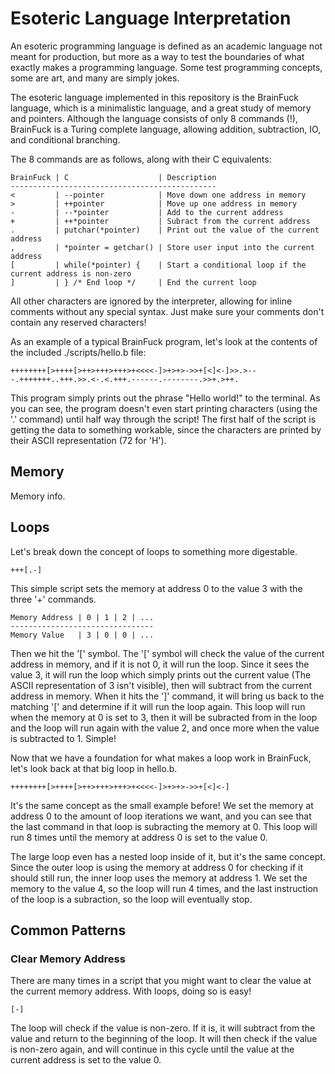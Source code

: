 # Esoteric Language Interpretation

An esoteric programming language is defined as an academic language not meant for production, but more as a way to test the boundaries of what exactly makes a programming language. Some test programming concepts, some are art, and many are simply jokes. 

The esoteric language implemented in this repository is the BrainFuck language, which is a minimalistic language, and a great study of memory and pointers. Although the language consists of only 8 commands (!), BrainFuck is a Turing complete language, allowing addition, subtraction, IO, and conditional branching. 

The 8 commands are as follows, along with their C equivalents:

    BrainFuck | C                    | Description
    ----------------------------------------------
    <         | --pointer            | Move down one address in memory
    >         | ++pointer            | Move up one address in memory
    -         | --*pointer           | Add to the current address
    +         | ++*pointer           | Subract from the current address
    .         | putchar(*pointer)    | Print out the value of the current address
    ,         | *pointer = getchar() | Store user input into the current address
    [         | while(*pointer) {    | Start a conditional loop if the current address is non-zero
    ]         | } /* End loop */     | End the current loop

All other characters are ignored by the interpreter, allowing for inline comments without any special syntax. Just make sure your comments don't contain any reserved characters!

As an example of a typical BrainFuck program, let's look at the contents of the included ./scripts/hello.b file:

    ++++++++[>++++[>++>+++>+++>+<<<<-]>+>+>->>+[<]<-]>>.>---.+++++++..+++.>>.<-.<.+++.------.--------.>>+.>++.

This program simply prints out the phrase "Hello world!" to the terminal. As you can see, the program doesn't even start printing characters (using the '.' command) until half way through the script! The first half of the script is getting the data to something workable, since the characters are printed by their ASCII representation (72 for 'H'). 

## Memory

Memory info.

## Loops

Let's break down the concept of loops to something more digestable. 

    +++[.-]
    
This simple script sets the memory at address 0 to the value 3 with the three '+' commands.

    Memory Address | 0 | 1 | 2 | ...
    --------------------------------
    Memory Value   | 3 | 0 | 0 | ...

Then we hit the '[' symbol. The '[' symbol will check the value of the current address in memory, and if it is not 0, it will run the loop. Since it sees the value 3, it will run the loop which simply prints out the current value (The ASCII representation of 3 isn't visible), then will subtract from the current address in memory. When it hits the ']' command, it will bring us back to the matching '[' and determine if it will run the loop again. This loop will run when the memory at 0 is set to 3, then it will be subracted from in the loop and the loop will run again with the value 2, and once more when the value is subtracted to 1. Simple!

Now that we have a foundation for what makes a loop work in BrainFuck, let's look back at that big loop in hello.b. 

    ++++++++[>++++[>++>+++>+++>+<<<<-]>+>+>->>+[<]<-]
    
It's the same concept as the small example before! We set the memory at address 0 to the amount of loop iterations we want, and you can see that the last command in that loop is subracting the memory at 0. This loop will run 8 times until the memory at address 0 is set to the value 0.

The large loop even has a nested loop inside of it, but it's the same concept. Since the outer loop is using the memory at address 0 for checking if it should still run, the inner loop uses the memory at address 1. We set the memory to the value 4, so the loop will run 4 times, and the last instruction of the loop is a subraction, so the loop will eventually stop. 

## Common Patterns

### Clear Memory Address

There are many times in a script that you might want to clear the value at the current memory address. With loops, doing so is easy!

    [-]
    
The loop will check if the value is non-zero. If it is, it will subtract from the value and return to the beginning of the loop. It will then check if the value is non-zero again, and will continue in this cycle until the value at the current address is set to the value 0.
